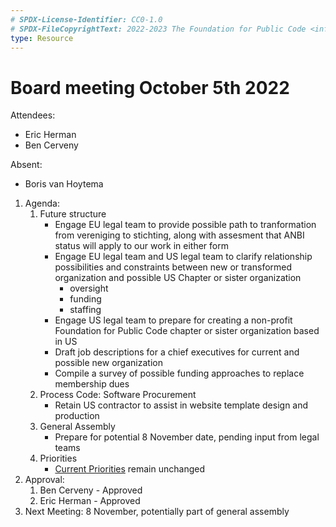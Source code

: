 ```yaml
---
# SPDX-License-Identifier: CC0-1.0
# SPDX-FileCopyrightText: 2022-2023 The Foundation for Public Code <info@publiccode.net>
type: Resource
---
```


# Board meeting October 5th 2022

Attendees:

* Eric Herman
* Ben Cerveny

Absent:

* Boris van Hoytema

1. Agenda:
   1. Future structure
      * Engage EU legal team to provide possible path to tranformation from vereniging to stichting, along with assesment that ANBI status will apply to our work in either form
      * Engage EU legal team and US legal team to clarify relationship possibilities and constraints between new or transformed organization and possible US Chapter or sister organization
          * oversight
          * funding
          * staffing
      * Engage US legal team to prepare for creating a non-profit Foundation for Public Code chapter or sister organization based in US
      * Draft job descriptions for a chief executives for current and possible new organization
      * Compile a survey of possible funding approaches to replace membership dues
   2. Process Code: Software Procurement
      * Retain US contractor to assist in website template design and production
   3. General Assembly
      * Prepare for potential 8 November date, pending input from legal teams
   4. Priorities
      * [Current Priorities](https://about.publiccode.net/organization/mission.html#current-priorities) remain unchanged
2. Approval:
   1. Ben Cerveny - Approved
   2. Eric Herman - Approved
   <!-- 3. Boris van Hoytema -->
3. Next Meeting: 8 November, potentially part of general assembly
